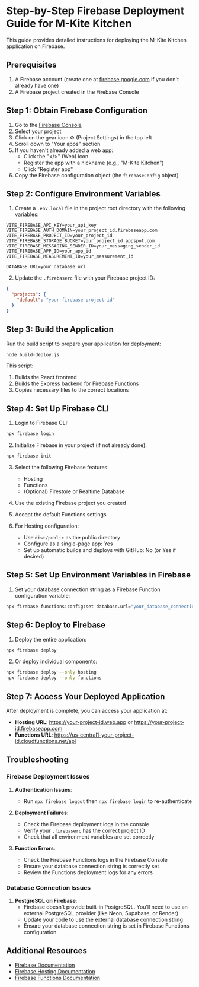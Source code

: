 # Step-by-Step Firebase Deployment Guide for M-Kite Kitchen

This guide provides detailed instructions for deploying the M-Kite Kitchen application on Firebase.

## Prerequisites

1. A Firebase account (create one at [firebase.google.com](https://firebase.google.com/) if you don't already have one)
2. A Firebase project created in the Firebase Console

## Step 1: Obtain Firebase Configuration

1. Go to the [Firebase Console](https://console.firebase.google.com/)
2. Select your project
3. Click on the gear icon ⚙️ (Project Settings) in the top left
4. Scroll down to "Your apps" section
5. If you haven't already added a web app:
   - Click the "</>" (Web) icon
   - Register the app with a nickname (e.g., "M-Kite Kitchen")
   - Click "Register app"
6. Copy the Firebase configuration object (the `firebaseConfig` object)

## Step 2: Configure Environment Variables

1. Create a `.env.local` file in the project root directory with the following variables:

```
VITE_FIREBASE_API_KEY=your_api_key
VITE_FIREBASE_AUTH_DOMAIN=your_project_id.firebaseapp.com
VITE_FIREBASE_PROJECT_ID=your_project_id
VITE_FIREBASE_STORAGE_BUCKET=your_project_id.appspot.com
VITE_FIREBASE_MESSAGING_SENDER_ID=your_messaging_sender_id
VITE_FIREBASE_APP_ID=your_app_id
VITE_FIREBASE_MEASUREMENT_ID=your_measurement_id

DATABASE_URL=your_database_url
```

2. Update the `.firebaserc` file with your Firebase project ID:

```json
{
  "projects": {
    "default": "your-firebase-project-id"
  }
}
```

## Step 3: Build the Application

Run the build script to prepare your application for deployment:

```bash
node build-deploy.js
```

This script:
1. Builds the React frontend
2. Builds the Express backend for Firebase Functions
3. Copies necessary files to the correct locations

## Step 4: Set Up Firebase CLI

1. Login to Firebase CLI:

```bash
npx firebase login
```

2. Initialize Firebase in your project (if not already done):

```bash
npx firebase init
```

3. Select the following Firebase features:
   - Hosting
   - Functions
   - (Optional) Firestore or Realtime Database

4. Use the existing Firebase project you created
5. Accept the default Functions settings
6. For Hosting configuration:
   - Use `dist/public` as the public directory
   - Configure as a single-page app: Yes
   - Set up automatic builds and deploys with GitHub: No (or Yes if desired)

## Step 5: Set Up Environment Variables in Firebase

1. Set your database connection string as a Firebase Function configuration variable:

```bash
npx firebase functions:config:set database.url="your_database_connection_string"
```

## Step 6: Deploy to Firebase

1. Deploy the entire application:

```bash
npx firebase deploy
```

2. Or deploy individual components:

```bash
npx firebase deploy --only hosting
npx firebase deploy --only functions
```

## Step 7: Access Your Deployed Application

After deployment is complete, you can access your application at:

- **Hosting URL**: https://your-project-id.web.app or https://your-project-id.firebaseapp.com
- **Functions URL**: https://us-central1-your-project-id.cloudfunctions.net/api

## Troubleshooting

### Firebase Deployment Issues

1. **Authentication Issues**:
   - Run `npx firebase logout` then `npx firebase login` to re-authenticate

2. **Deployment Failures**:
   - Check the Firebase deployment logs in the console
   - Verify your `.firebaserc` has the correct project ID
   - Check that all environment variables are set correctly

3. **Function Errors**:
   - Check the Firebase Functions logs in the Firebase Console
   - Ensure your database connection string is correctly set
   - Review the Functions deployment logs for any errors

### Database Connection Issues

1. **PostgreSQL on Firebase**:
   - Firebase doesn't provide built-in PostgreSQL. You'll need to use an external PostgreSQL provider (like Neon, Supabase, or Render)
   - Update your code to use the external database connection string
   - Ensure your database connection string is set in Firebase Functions configuration

## Additional Resources

- [Firebase Documentation](https://firebase.google.com/docs)
- [Firebase Hosting Documentation](https://firebase.google.com/docs/hosting)
- [Firebase Functions Documentation](https://firebase.google.com/docs/functions)